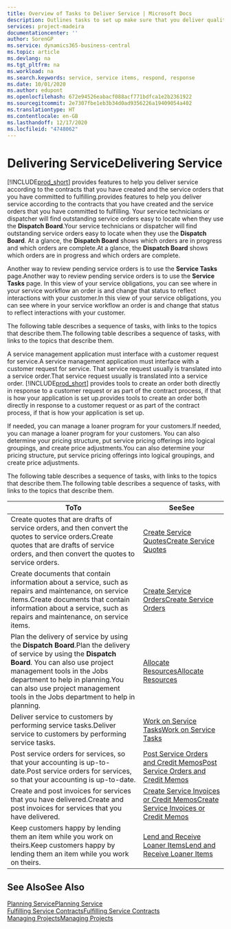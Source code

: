 ```yaml
---
title: Overview of Tasks to Deliver Service | Microsoft Docs
description: Outlines tasks to set up make sure that you deliver quality service and live up to agreements with customers.
services: project-madeira
documentationcenter: ''
author: SorenGP
ms.service: dynamics365-business-central
ms.topic: article
ms.devlang: na
ms.tgt_pltfrm: na
ms.workload: na
ms.search.keywords: service, service items, respond, response
ms.date: 10/01/2020
ms.author: edupont
ms.openlocfilehash: 672e94526eabacf088acf771bdfca1e2b2361922
ms.sourcegitcommit: 2e7307fbe1eb3b34d0ad9356226a19409054a402
ms.translationtype: HT
ms.contentlocale: en-GB
ms.lasthandoff: 12/17/2020
ms.locfileid: "4748062"
---
```

# <a name="delivering-service"></a><span data-ttu-id="9d8d1-103">Delivering Service</span><span class="sxs-lookup"><span data-stu-id="9d8d1-103">Delivering Service</span></span>
[!INCLUDE[prod_short](includes/prod_short.md)] <span data-ttu-id="9d8d1-104">provides features to help you deliver service according to the contracts that you have created and the service orders that you have committed to fulfilling.</span><span class="sxs-lookup"><span data-stu-id="9d8d1-104">provides features to help you deliver service according to the contracts that you have created and the service orders that you have committed to fulfilling.</span></span> <span data-ttu-id="9d8d1-105">Your service technicians or dispatcher will find outstanding service orders easy to locate when they use the **Dispatch Board**.</span><span class="sxs-lookup"><span data-stu-id="9d8d1-105">Your service technicians or dispatcher will find outstanding service orders easy to locate when they use the **Dispatch Board**.</span></span> <span data-ttu-id="9d8d1-106">At a glance, the **Dispatch Board** shows which orders are in progress and which orders are complete.</span><span class="sxs-lookup"><span data-stu-id="9d8d1-106">At a glance, the **Dispatch Board** shows which orders are in progress and which orders are complete.</span></span>  
  
<span data-ttu-id="9d8d1-107">Another way to review pending service orders is to use the **Service Tasks** page.</span><span class="sxs-lookup"><span data-stu-id="9d8d1-107">Another way to review pending service orders is to use the **Service Tasks** page.</span></span> <span data-ttu-id="9d8d1-108">In this view of your service obligations, you can see where in your service workflow an order is and change that status to reflect interactions with your customer.</span><span class="sxs-lookup"><span data-stu-id="9d8d1-108">In this view of your service obligations, you can see where in your service workflow an order is and change that status to reflect interactions with your customer.</span></span>  
  
<span data-ttu-id="9d8d1-109">The following table describes a sequence of tasks, with links to the topics that describe them.</span><span class="sxs-lookup"><span data-stu-id="9d8d1-109">The following table describes a sequence of tasks, with links to the topics that describe them.</span></span>   

<span data-ttu-id="9d8d1-110">A service management application must interface with a customer request for service.</span><span class="sxs-lookup"><span data-stu-id="9d8d1-110">A service management application must interface with a customer request for service.</span></span> <span data-ttu-id="9d8d1-111">That service request usually is translated into a service order.</span><span class="sxs-lookup"><span data-stu-id="9d8d1-111">That service request usually is translated into a service order.</span></span> [!INCLUDE[prod_short](includes/prod_short.md)] <span data-ttu-id="9d8d1-112">provides tools to create an order both directly in response to a customer request or as part of the contract process, if that is how your application is set up.</span><span class="sxs-lookup"><span data-stu-id="9d8d1-112">provides tools to create an order both directly in response to a customer request or as part of the contract process, if that is how your application is set up.</span></span>  
  
<span data-ttu-id="9d8d1-113">If needed, you can manage a loaner program for your customers.</span><span class="sxs-lookup"><span data-stu-id="9d8d1-113">If needed, you can manage a loaner program for your customers.</span></span> <span data-ttu-id="9d8d1-114">You can also determine your pricing structure, put service pricing offerings into logical groupings, and create price adjustments.</span><span class="sxs-lookup"><span data-stu-id="9d8d1-114">You can also determine your pricing structure, put service pricing offerings into logical groupings, and create price adjustments.</span></span>  
  
<span data-ttu-id="9d8d1-115">The following table describes a sequence of tasks, with links to the topics that describe them.</span><span class="sxs-lookup"><span data-stu-id="9d8d1-115">The following table describes a sequence of tasks, with links to the topics that describe them.</span></span>   
  
|<span data-ttu-id="9d8d1-116">**To**</span><span class="sxs-lookup"><span data-stu-id="9d8d1-116">**To**</span></span>|<span data-ttu-id="9d8d1-117">**See**</span><span class="sxs-lookup"><span data-stu-id="9d8d1-117">**See**</span></span>|  
|------------|-------------|  
|<span data-ttu-id="9d8d1-118">Create quotes that are drafts of service orders, and then convert the quotes to service orders.</span><span class="sxs-lookup"><span data-stu-id="9d8d1-118">Create quotes that are drafts of service orders, and then convert the quotes to service orders.</span></span>|[<span data-ttu-id="9d8d1-119">Create Service Quotes</span><span class="sxs-lookup"><span data-stu-id="9d8d1-119">Create Service Quotes</span></span>](service-how-to-create-service-quotes.md)|
|<span data-ttu-id="9d8d1-120">Create documents that contain information about a service, such as repairs and maintenance, on service items.</span><span class="sxs-lookup"><span data-stu-id="9d8d1-120">Create documents that contain information about a service, such as repairs and maintenance, on service items.</span></span>|[<span data-ttu-id="9d8d1-121">Create Service Orders</span><span class="sxs-lookup"><span data-stu-id="9d8d1-121">Create Service Orders</span></span>](service-how-to-create-service-orders.md)|
|<span data-ttu-id="9d8d1-122">Plan the delivery of service by using the **Dispatch Board**.</span><span class="sxs-lookup"><span data-stu-id="9d8d1-122">Plan the delivery of service by using the **Dispatch Board**.</span></span> <span data-ttu-id="9d8d1-123">You can also use project management tools in the Jobs department to help in planning.</span><span class="sxs-lookup"><span data-stu-id="9d8d1-123">You can also use project management tools in the Jobs department to help in planning.</span></span>|[<span data-ttu-id="9d8d1-124">Allocate Resources</span><span class="sxs-lookup"><span data-stu-id="9d8d1-124">Allocate Resources</span></span>](service-how-to-allocate-resources.md)|  
|<span data-ttu-id="9d8d1-125">Deliver service to customers by performing service tasks.</span><span class="sxs-lookup"><span data-stu-id="9d8d1-125">Deliver service to customers by performing service tasks.</span></span>|[<span data-ttu-id="9d8d1-126">Work on Service Tasks</span><span class="sxs-lookup"><span data-stu-id="9d8d1-126">Work on Service Tasks</span></span>](service-how-to-work-on-service-tasks.md)|  
|<span data-ttu-id="9d8d1-127">Post service orders for services, so that your accounting is up-to-date.</span><span class="sxs-lookup"><span data-stu-id="9d8d1-127">Post service orders for services, so that your accounting is up-to-date.</span></span>|[<span data-ttu-id="9d8d1-128">Post Service Orders and Credit Memos</span><span class="sxs-lookup"><span data-stu-id="9d8d1-128">Post Service Orders and Credit Memos</span></span>](service-how-to-post-service-orders.md)|  
|<span data-ttu-id="9d8d1-129">Create and post invoices for services that you have delivered.</span><span class="sxs-lookup"><span data-stu-id="9d8d1-129">Create and post invoices for services that you have delivered.</span></span>|[<span data-ttu-id="9d8d1-130">Create Service Invoices or Credit Memos</span><span class="sxs-lookup"><span data-stu-id="9d8d1-130">Create Service Invoices or Credit Memos</span></span>](service-how-create-invoices.md)|  
|<span data-ttu-id="9d8d1-131">Keep customers happy by lending them an item while you work on theirs.</span><span class="sxs-lookup"><span data-stu-id="9d8d1-131">Keep customers happy by lending them an item while you work on theirs.</span></span>| [<span data-ttu-id="9d8d1-132">Lend and Receive Loaner Items</span><span class="sxs-lookup"><span data-stu-id="9d8d1-132">Lend and Receive Loaner Items</span></span>](service-how-to-lend-receive-loaners.md)|
  
## <a name="see-also"></a><span data-ttu-id="9d8d1-133">See Also</span><span class="sxs-lookup"><span data-stu-id="9d8d1-133">See Also</span></span>  
[<span data-ttu-id="9d8d1-134">Planning Service</span><span class="sxs-lookup"><span data-stu-id="9d8d1-134">Planning Service</span></span>](service-plan-service.md)  
[<span data-ttu-id="9d8d1-135">Fulfilling Service Contracts</span><span class="sxs-lookup"><span data-stu-id="9d8d1-135">Fulfilling Service Contracts</span></span>](service-fulfill-service-contracts.md)  
[<span data-ttu-id="9d8d1-136">Managing Projects</span><span class="sxs-lookup"><span data-stu-id="9d8d1-136">Managing Projects</span></span>](projects-manage-projects.md)  
